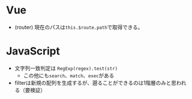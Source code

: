 # Vue
- (router) 現在のパスは`this.$route.path`で取得できる。

# JavaScript
- 文字列一致判定は `RegExp(regex).test(str)`
  - この他にも`search`、`match`、`exec`がある
- filterは新規の配列を生成するが、遡ることができるのは1階層のみと思われる（要検証）
